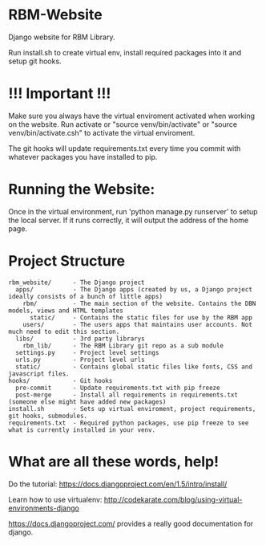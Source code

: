 RBM-Website
===========
Django website for RBM Library. 

Run install.sh to create virtual env, install required packages into it and setup git hooks. 

!!! Important !!!
===========
Make sure you always have the virtual enviroment activated when working on the website.
Run activate or "source venv/bin/activate" or "source venv/bin/activate.csh" to activate the virtual enviroment.

The git hooks will update requirements.txt every time you commit with whatever packages you have installed to pip.  

Running the Website:
===========
Once in the virtual environment, run 'python manage.py runserver' to setup the local server. If it runs correctly, it will output the address of the home page.

Project Structure 
===========
```
rbm_website/      - The Django project
  apps/           - The Django apps (created by us, a Django project ideally consists of a bunch of little apps)
    rbm/          - The main section of the website. Contains the DBN models, views and HTML templates
      static/     - Contains the static files for use by the RBM app
    users/        - The users apps that maintains user accounts. Not much need to edit this section.
  libs/           - 3rd party librarys
    rbm_lib/      - The RBM Library git repo as a sub module 
  settings.py     - Project level settings
  urls.py         - Project level urls
  static/         - Contains global static files like fonts, CSS and javascript files.
hooks/            - Git hooks
  pre-commit      - Update requirements.txt with pip freeze
  post-merge      - Install all requirements in requirements.txt (someone else might have added new packages)
install.sh        - Sets up virtual enviroment, project requirements, git hooks, submodules.
requirements.txt  - Required python packages, use pip freeze to see what is currently installed in your venv. 
```

What are all these words, help!
===========
Do the tutorial: https://docs.djangoproject.com/en/1.5/intro/install/

Learn how to use virtualenv: http://codekarate.com/blog/using-virtual-environments-django

https://docs.djangoproject.com/ provides a really good documentation for django.





